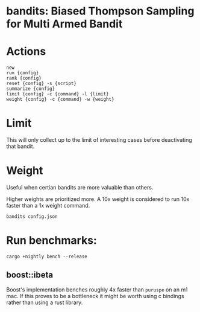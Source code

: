 # bandits: Biased Thompson Sampling for Multi Armed Bandit

# Actions

```
new
run {config}
rank {config}
reset {config} -s {script}
summarize {config}
limit {config} -c {command} -l {limit}
weight {config} -c {command} -w {weight}
```

# Limit

This will only collect up to the limit of interesting cases before deactivating that bandit.

# Weight

Useful when certian bandits are more valuable than others.

Higher weights are prioritized more. A 10x weight is considered to run 10x faster than a 1x weight command.

```
bandits config.json
```

# Run benchmarks:

```
cargo +nightly bench --release
```

## boost::ibeta

Boost's implementation benches roughly 4x faster than `puruspe` on an m1 mac.
If this proves to be a bottleneck it might be worth using c bindings rather than using a rust library.
